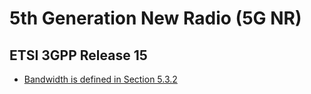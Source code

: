 # 5th Generation New Radio (5G NR)

## ETSI 3GPP Release 15

- [Bandwidth is defined in Section 5.3.2](https://www.etsi.org/deliver/etsi_ts/138100_138199/138104/15.03.00_60/ts_138104v150300p.pdf)
